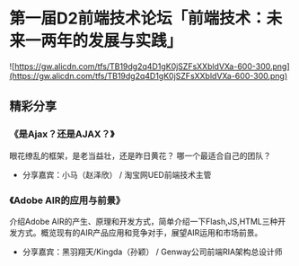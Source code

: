 # 第一届D2前端技术论坛「前端技术：未来一两年的发展与实践」

![https://gw.alicdn.com/tfs/TB19dg2q4D1gK0jSZFsXXbldVXa-600-300.png](https://gw.alicdn.com/tfs/TB19dg2q4D1gK0jSZFsXXbldVXa-600-300.png)

## 精彩分享

### 《是Ajax？还是AJAX？》

眼花缭乱的框架，是老当益壮，还是昨日黄花？ 哪一个最适合自己的团队？

- 分享嘉宾：小马（赵泽欣） / 淘宝网UED前端技术主管

### 《Adobe AIR的应用与前景》

介绍Adobe AIR的产生、原理和开发方式，简单介绍一下Flash,JS,HTML三种开发方式。概览现有的AIR产品应用和竞争对手，展望AIR运用和市场前景。

- 分享嘉宾：黑羽翔天/Kingda（孙颖） / Genway公司前端RIA架构总设计师
